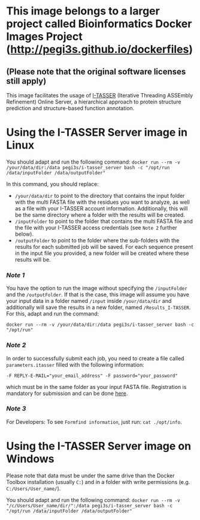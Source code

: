 # This image belongs to a larger project called Bioinformatics Docker Images Project (http://pegi3s.github.io/dockerfiles)
## (Please note that the original software licenses still apply)

This image facilitates the usage of [I-TASSER](https://zhanglab.ccmb.med.umich.edu/I-TASSER/) (Iterative Threading ASSEmbly Refinement) Online Server, a hierarchical approach to protein structure prediction and structure-based function annotation.

# Using the I-TASSER Server image in Linux

You should adapt and run the following command: 
`docker run --rm -v /your/data/dir:/data pegi3s/i-tasser_server bash -c "/opt/run /data/inputFolder /data/outputFolder"`

In this command, you should replace:
- `/your/data/dir` to point to the directory that contains the input folder with the multi FASTA file with the residues you want to analyze, as well as a file with your I-TASSER account information. Additionally, this will be the same directory where a folder with the results will be created.
- `/inputFolder` to point to the folder that contains the multi FASTA file and the file with your I-TASSER access credentials (see `Note 2` further below).
- `/outputFolder` to point to the folder where the sub-folders with the results for each submitted job will be saved. For each sequence present in the input file you provided, a new folder will be created where these results will be.

### *Note 1*

You have the option to run the image without specifying the `/inputFolder` and the `/outputFolder`. If that is the case, this image will assume you have your input data in a folder named `/input` inside `/your/data/dir` and additionally will save the results in a new folder, named `/Results_I-TASSER`. For this, adapt and run the command:

`docker run --rm -v /your/data/dir:/data pegi3s/i-tasser_server bash -c "/opt/run"`

### *Note 2*

In order to successfully submit each job, you need to create a file called `parameters.itasser` filled with the following information:

`-F REPLY-E-MAIL="your_email_address" -F password="your_password"`

which must be in the same folder as your input FASTA file. Registration is mandatory for submission and can be done [here](https://zhanglab.ccmb.med.umich.edu/I-TASSER/registration.html).

### *Note 3*

For Developers: To see `Formfind information`, just run: `cat ./opt/info`.

# Using the I-TASSER Server image on Windows

Please note that data must be under the same drive than the Docker Toolbox installation (usually `C:`) and in a folder with write permissions (e.g. `C:/Users/User_name/`).

You should adapt and run the following command:
`docker run --rm -v "/c/Users/User_name/dir/":/data pegi3s/i-tasser_server bash -c "/opt/run /data/inputFolder /data/outputFolder"`